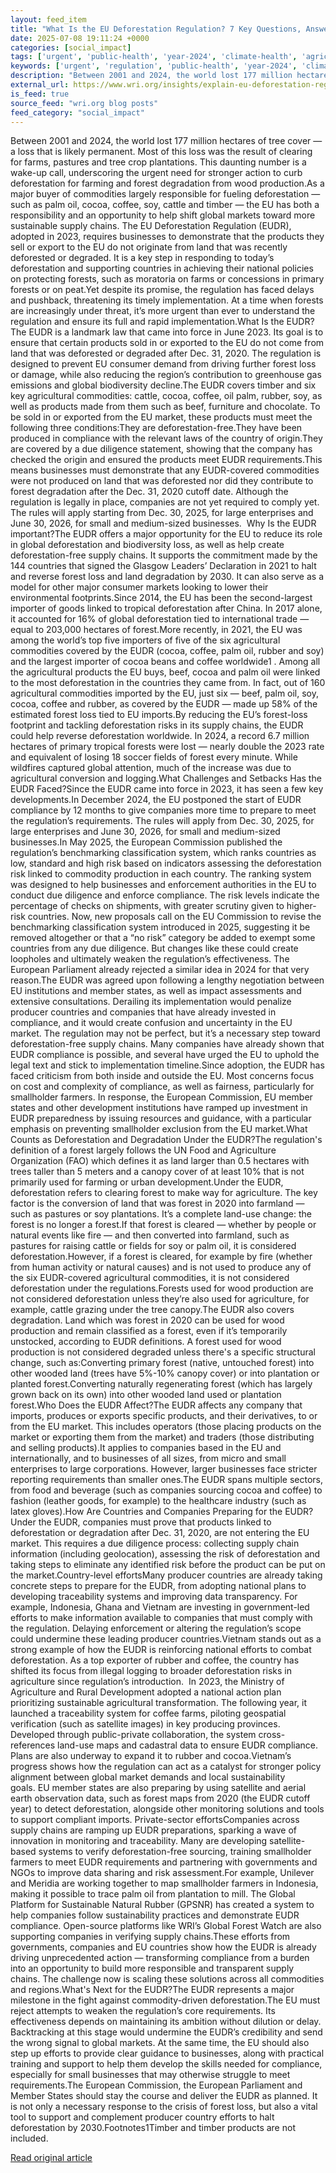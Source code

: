 ```yaml
---
layout: feed_item
title: "What Is the EU Deforestation Regulation? 7 Key Questions, Answered"
date: 2025-07-08 19:11:24 +0000
categories: [social_impact]
tags: ['urgent', 'public-health', 'year-2024', 'climate-health', 'agriculture', 'food-security', 'extreme-weather', 'wildfires']
keywords: ['urgent', 'regulation', 'public-health', 'year-2024', 'climate-health', 'agriculture', 'what', 'deforestation']
description: "Between 2001 and 2024, the world lost 177 million hectares of tree cover — a loss that is likely permanent"
external_url: https://www.wri.org/insights/explain-eu-deforestation-regulation
is_feed: true
source_feed: "wri.org blog posts"
feed_category: "social_impact"
---
```


Between 2001 and 2024, the world lost 177 million hectares of tree cover — a loss that is likely permanent. Most of this loss was the result of clearing for farms, pastures and tree crop plantations. This daunting number is a wake-up call, underscoring the urgent need for stronger action to curb deforestation for farming and forest degradation from wood production.As a major buyer of commodities largely responsible for fueling deforestation — such as palm oil, cocoa, coffee, soy, cattle and timber — the EU has both a responsibility and an opportunity to help shift global markets toward more sustainable supply chains. The EU Deforestation Regulation (EUDR), adopted in 2023, requires businesses to demonstrate that the products they sell or export to the EU do not originate from land that was recently deforested or degraded. It is a key step in responding to today’s deforestation and supporting countries in achieving their national policies on protecting forests, such as moratoria on farms or concessions in primary forests or on peat.Yet despite its promise, the regulation has faced delays and pushback, threatening its timely implementation. At a time when forests are increasingly under threat, it’s more urgent than ever to understand the regulation and ensure its full and rapid implementation.What Is the EUDR?The EUDR is a landmark law that came into force in June 2023. Its goal is to ensure that certain products sold in or exported to the EU do not come from land that was deforested or degraded after Dec. 31, 2020. The regulation is designed to prevent EU consumer demand from driving further forest loss or damage, while also reducing the region’s contribution to greenhouse gas emissions and global biodiversity decline.The EUDR covers timber and six key agricultural commodities: cattle, cocoa, coffee, oil palm, rubber, soy, as well as products made from them such as beef, furniture and chocolate. To be sold in or exported from the EU market, these products must meet the following three conditions:They are deforestation-free.They have been produced in compliance with the relevant laws of the country of origin.They are covered by a due diligence statement, showing that the company has checked the origin and ensured the products meet EUDR requirements.This means businesses must demonstrate that any EUDR-covered commodities were not produced on land that was deforested nor did they contribute to forest degradation after the Dec. 31, 2020 cutoff date. Although the regulation is legally in place, companies are not yet required to comply yet. The rules will apply starting from Dec. 30, 2025, for large enterprises and June 30, 2026, for small and medium-sized businesses. &nbsp;Why Is the EUDR important?The EUDR offers a major opportunity for the EU to reduce its role in global deforestation and biodiversity loss, as well as help create deforestation-free supply chains. It supports the commitment made by the 144 countries that signed the Glasgow Leaders’ Declaration in 2021 to halt and reverse forest loss and land degradation by 2030. It can also serve as a model for other major consumer markets looking to lower their environmental footprints.Since 2014, the EU has been the second-largest importer of goods linked to tropical deforestation after China. In 2017 alone, it accounted for 16% of global deforestation tied to international trade — equal to 203,000 hectares of forest.More recently, in 2021, the EU was among the world’s top five importers of five of the six agricultural commodities covered by the EUDR (cocoa, coffee, palm oil, rubber and soy) and the largest importer of cocoa beans and coffee worldwide1 . Among all the agricultural products the EU buys, beef, cocoa and palm oil were linked to the most deforestation in the countries they came from. In fact, out of 160 agricultural commodities imported by the EU, just six — beef, palm oil, soy, cocoa, coffee and rubber, as covered by the EUDR — made up 58% of the estimated forest loss tied to EU imports.By reducing the EU’s forest-loss footprint and tackling deforestation risks in its supply chains, the EUDR could help reverse deforestation worldwide. In 2024, a record 6.7 million hectares of primary tropical forests were lost — nearly double the 2023 rate and equivalent of losing 18 soccer fields of forest every minute. While wildfires captured global attention, much of the increase was due to agricultural conversion and logging.What Challenges and Setbacks Has the EUDR Faced?Since the EUDR came into force in 2023, it has seen a few key developments.In December 2024, the EU postponed the start of EUDR compliance by 12 months to give companies more time to prepare to meet the regulation’s requirements. The rules will apply from Dec. 30, 2025, for large enterprises and June 30, 2026, for small and medium-sized businesses.In May 2025, the European Commission published the regulation’s benchmarking classification system, which ranks countries as low, standard and high risk based on indicators assessing the deforestation risk linked to commodity production in each country. The ranking system was designed to help businesses and enforcement authorities in the EU to conduct due diligence and enforce compliance. The risk levels indicate the percentage of checks on shipments, with greater scrutiny given to higher-risk countries.&nbsp;Now, new proposals call on the EU Commission to revise the benchmarking classification system introduced in 2025, suggesting it be removed altogether or that a “no risk” category be added to exempt some countries from any due diligence. But changes like these could create loopholes and ultimately weaken the regulation’s effectiveness. The European Parliament already rejected a similar idea in 2024 for that very reason.The EUDR was agreed upon following a lengthy negotiation between EU institutions and member states, as well as impact assessments and extensive consultations. Derailing its implementation would penalize producer countries and companies that have already invested in compliance, and it would create confusion and uncertainty in the EU market. The regulation may not be perfect, but it’s a necessary step toward deforestation-free supply chains. Many companies have already shown that EUDR compliance is possible, and several have urged the EU to uphold the legal text and stick to implementation timeline.Since adoption, the EUDR has faced criticism from both inside and outside the EU. Most concerns focus on cost and complexity of compliance, as well as fairness, particularly for smallholder farmers. In response, the European Commission, EU member states and other development institutions have ramped up investment in EUDR preparedness by issuing resources and guidance, with a particular emphasis on preventing smallholder exclusion from the EU market.What Counts as Deforestation and Degradation Under the EUDR?The regulation's definition of a forest largely follows the UN Food and Agriculture Organization (FAO) which defines it as land larger than 0.5 hectares with trees taller than 5 meters and a canopy cover of at least 10% that is not primarily used for farming or urban development.Under the EUDR, deforestation refers to clearing forest to make way for agriculture. The key factor is the conversion of land that was forest in 2020 into farmland — such as pastures or soy plantations. It’s a complete land-use change: the forest is no longer a forest.If that forest is cleared — whether by people or natural events like fire — and then converted into farmland, such as pastures for raising cattle or fields for soy or palm oil, it is considered deforestation.However, if a forest is cleared, for example by fire (whether from human activity or natural causes) and is not used to produce any of the six EUDR-covered agricultural commodities, it is not considered deforestation under the regulations.Forests used for wood production are not considered deforestation unless they’re also used for agriculture, for example, cattle grazing under the tree canopy.The EUDR also covers degradation. Land which was forest in 2020 can be used for wood production and remain classified as a forest, even if it’s temporarily unstocked, according to EUDR definitions. A forest used for wood production is not considered degraded unless there's a specific structural change, such as:Converting primary forest (native, untouched forest) into other wooded land (trees have 5%-10% canopy cover) or into plantation or planted forest.Converting naturally regenerating forest (which has largely grown back on its own) into other wooded land used or plantation forest.Who Does the EUDR Affect?The EUDR affects any company that imports, produces or exports specific products, and their derivatives, to or from the EU market. This includes operators (those placing products on the market or exporting them from the market) and traders (those distributing and selling products).It applies to companies based in the EU and internationally, and to businesses of all sizes, from micro and small enterprises to large corporations. However, larger businesses face stricter reporting requirements than smaller ones.The EUDR spans multiple sectors, from food and beverage (such as companies sourcing cocoa and coffee) to fashion (leather goods, for example) to the healthcare industry (such as latex gloves).How Are Countries and Companies Preparing for the EUDR?Under the EUDR, companies must prove that products linked to deforestation or degradation after Dec. 31, 2020, are not entering the EU market. This requires a due diligence process: collecting supply chain information (including geolocation), assessing the risk of deforestation and taking steps to eliminate any identified risk before the product can be put on the market.Country-level effortsMany producer countries are already taking concrete steps to prepare for the EUDR, from adopting national plans to developing traceability systems and improving data transparency. For example, Indonesia, Ghana and Vietnam are investing in government-led efforts to make information available to companies that must comply with the regulation. Delaying enforcement or altering the regulation’s scope could undermine these leading producer countries.Vietnam stands out as a strong example of how the EUDR is reinforcing national efforts to combat deforestation. As a top exporter of rubber and coffee, the country has shifted its focus from illegal logging to broader deforestation risks in agriculture since regulation’s introduction. &nbsp;In 2023, the Ministry of Agriculture and Rural Development adopted a national action plan prioritizing sustainable agricultural transformation. The following year, it launched a traceability system for coffee farms, piloting geospatial verification (such as satellite images) in key producing provinces. Developed through public-private collaboration, the system cross-references land-use maps and cadastral data to ensure EUDR compliance. Plans are also underway to expand it to rubber and cocoa.Vietnam’s progress shows how the regulation can act as a catalyst for stronger policy alignment between global market demands and local sustainability goals.&nbsp;EU member states are also preparing by using satellite and aerial earth observation data, such as forest maps from 2020 (the EUDR cutoff year) to detect deforestation, alongside other monitoring solutions and tools to support compliant imports.&nbsp;Private-sector effortsCompanies across supply chains are ramping up EUDR preparations, sparking a wave of innovation in monitoring and traceability. Many are developing satellite-based systems to verify deforestation-free sourcing, training smallholder farmers to meet EUDR requirements and partnering with governments and NGOs to improve data sharing and risk assessment.For example, Unilever and Meridia are working together to map smallholder farmers in Indonesia, making it possible to trace palm oil from plantation to mill. The Global Platform for Sustainable Natural Rubber (GPSNR) has created a system to help companies follow sustainability practices and demonstrate EUDR compliance. Open-source platforms like WRI’s Global Forest Watch are also supporting companies in verifying supply chains.These efforts from governments, companies and EU countries show how the EUDR is already driving unprecedented action — transforming compliance from a burden into an opportunity to build more responsible and transparent supply chains. The challenge now is scaling these solutions across all commodities and regions.What's Next for the EUDR?The EUDR represents a major milestone in the fight against commodity-driven deforestation.The EU must reject attempts to weaken the regulation’s core requirements. Its effectiveness depends on maintaining its ambition without dilution or delay. Backtracking at this stage would undermine the EUDR’s credibility and send the wrong signal to global markets.&nbsp;At the same time, the EU should also step up efforts to provide clear guidance to businesses, along with practical training and support to help them develop the skills needed for compliance, especially for small businesses that may otherwise struggle to meet requirements.The European Commission, the European Parliament and Member States should stay the course and deliver the EUDR as planned. It is not only a necessary response to the crisis of forest loss, but also a vital tool to support and complement producer country efforts to halt deforestation by 2030.Footnotes1Timber and timber products are not included.

[Read original article](https://www.wri.org/insights/explain-eu-deforestation-regulation)
